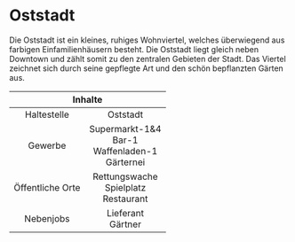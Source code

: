 # Oststadt

Die Oststadt ist ein kleines, ruhiges Wohnviertel, welches überwiegend aus farbigen Einfamilienhäusern besteht. Die Oststadt liegt gleich neben Downtown und zählt somit zu den zentralen Gebieten der Stadt. Das Viertel zeichnet sich durch seine gepflegte Art und den schön bepflanzten Gärten aus.

<table>
  <thead>
    <tr>
      <th colspan=2 align="center">Inhalte</th>
    </tr>
  </thead>
  <tbody>
    <tr>
      <td align="center">Haltestelle</td>
      <td align="center">Oststadt</td>
    </tr>
    <tr>
      <td align="center">Gewerbe</td>
      <td align="center">Supermarkt-1&4 <br> Bar-1 <br> Waffenladen-1 <br> Gärternei</td>
    </tr>
    <tr>
      <td align="center">Öffentliche Orte</td>
      <td align="center">Rettungswache <br> Spielplatz <br> Restaurant</td>
    </tr>
    <tr>
      <td align="center">Nebenjobs</td>
      <td align="center">Lieferant <br> Gärtner</td>
  </tbody>
</table>
